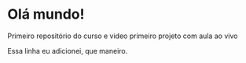 # Olá mundo!
 Primeiro repositório do curso e video 
primeiro projeto com aula ao vivo



Essa linha eu adicionei, que maneiro.
